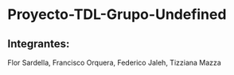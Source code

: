 # Proyecto-TDL-Grupo-Undefined

## Integrantes:
  Flor Sardella,
  Francisco Orquera,
  Federico Jaleh,
  Tizziana Mazza
